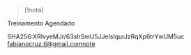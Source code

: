 > [!nota]


Treinamento Agendado


SHA256:XRIvyeMJr/63shSmU5JJelslqurJzRqXp6trYwUM5uc fabianocruz.ti@gmail.comnote